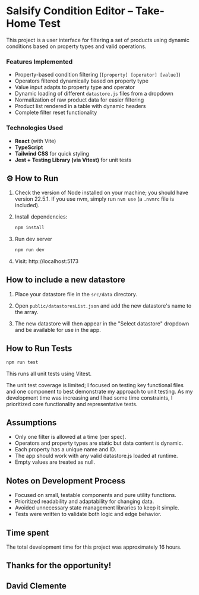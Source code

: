 # Salsify Condition Editor – Take-Home Test

This project is a user interface for filtering a set of products using dynamic conditions based on property types and valid operations.

### Features Implemented

- Property-based condition filtering (`[property] [operator] [value]`)
- Operators filtered dynamically based on property type
- Value input adapts to property type and operator
- Dynamic loading of different `datastore.js` files from a dropdown
- Normalization of raw product data for easier filtering
- Product list rendered in a table with dynamic headers
- Complete filter reset functionality

### Technologies Used

- **React** (with Vite)
- **TypeScript**
- **Tailwind CSS** for quick styling
- **Jest + Testing Library (via Vitest)** for unit tests

## ⚙️ How to Run

1.  Check the version of Node installed on your machine; you should have version 22.5.1.
    If you use nvm, simply run `nvm use` (a `.nvmrc` file is included).

2.  Install dependencies:

    ```bash
    npm install
    ```

3.  Run dev server

    ```bash
    npm run dev
    ```

4.  Visit: http://localhost:5173

## How to include a new datastore

1. Place your datastore file in the `src/data` directory.

2. Open `public/datastoresList.json` and add the new datastore's name to the array.

3. The new datastore will then appear in the "Select datastore" dropdown and be available for use in the app.

## How to Run Tests

```bash
npm run test
```

This runs all unit tests using Vitest.

The unit test coverage is limited; I focused on testing key functional files and one component to best demonstrate my approach to unit testing. As my development time was increasing and I had some time constraints, I prioritized core functionality and representative tests.

## Assumptions

- Only one filter is allowed at a time (per spec).
- Operators and property types are static but data content is dynamic.
- Each property has a unique name and ID.
- The app should work with any valid datastore.js loaded at runtime.
- Empty values are treated as null.

## Notes on Development Process

- Focused on small, testable components and pure utility functions.
- Prioritized readability and adaptability for changing data.
- Avoided unnecessary state management libraries to keep it simple.
- Tests were written to validate both logic and edge behavior.

## Time spent

The total development time for this project was approximately 16 hours.

## Thanks for the opportunity!

## David Clemente
